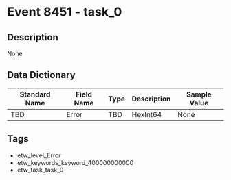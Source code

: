 # Event 8451 - task_0

## Description
None

## Data Dictionary
|Standard Name|Field Name|Type|Description|Sample Value|
|---|---|---|---|---|
|TBD|Error|TBD|HexInt64|None|None|

## Tags
* etw_level_Error
* etw_keywords_keyword_400000000000
* etw_task_task_0